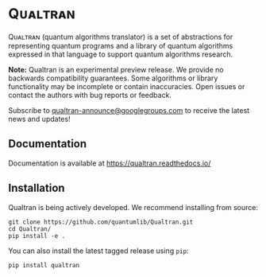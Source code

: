 # Qᴜᴀʟᴛʀᴀɴ

Qᴜᴀʟᴛʀᴀɴ (quantum algorithms translator) is a set of abstractions for representing quantum 
programs and a library of quantum algorithms expressed in that language to support quantum 
algorithms research.

**Note:** Qualtran is an experimental preview release. We provide no backwards compatibility 
guarantees. Some algorithms or library functionality may be incomplete or contain inaccuracies. 
Open issues or contact the authors with bug reports or feedback.

Subscribe to [qualtran-announce@googlegroups.com](https://groups.google.com/g/qualtran-announce)
to receive the latest news and updates!

## Documentation

Documentation is available at https://qualtran.readthedocs.io/

## Installation

Qualtran is being actively developed. We recommend installing from source:

    git clone https://github.com/quantumlib/Qualtran.git
    cd Qualtran/
    pip install -e .

You can also install the latest tagged release using `pip`:

    pip install qualtran
